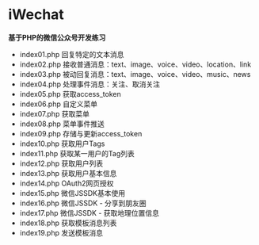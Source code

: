 # iWechat
**基于PHP的微信公众号开发练习** 

- index01.php 回复特定的文本消息
- index02.php 接收普通消息：text、image、voice、video、location、link
- index03.php 被动回复消息：text、image、voice、video、music、news
- index04.php 处理事件消息：关注、取消关注
- index05.php 获取access_token
- index06.php 自定义菜单
- index07.php 获取菜单
- index08.php 菜单事件推送
- index09.php 存储与更新access_token
- index10.php 获取用户Tags
- index11.php 获取某一用户的Tag列表
- index12.php 获取用户列表
- index13.php 获取用户基本信息
- index14.php OAuth2网页授权
- index15.php 微信JSSDK基本使用
- index16.php 微信JSSDK - 分享到朋友圈
- index17.php 微信JSSDK - 获取地理位置信息
- index18.php 获取模板消息列表
- index19.php 发送模板消息
